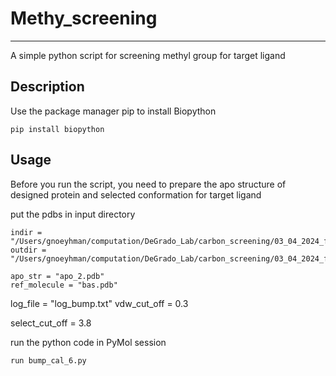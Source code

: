 # Methy_screening
----
A simple python script for screening methyl group for target ligand

## Description

Use the package manager pip to install Biopython

`pip install biopython`


## Usage
Before you run the script, you need to prepare the apo structure of designed protein and selected conformation for target ligand

put the pdbs in input directory

```
indir = "/Users/gnoeyhman/computation/DeGrado_Lab/carbon_screening/03_04_2024_final/input_2"
outdir = "/Users/gnoeyhman/computation/DeGrado_Lab/carbon_screening/03_04_2024_final/output"

apo_str = "apo_2.pdb"
ref_molecule = "bas.pdb"
```

log_file = "log_bump.txt"
vdw_cut_off = 0.3

select_cut_off = 3.8


run the python code in PyMol session

```python
run bump_cal_6.py
```
